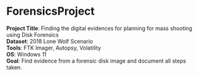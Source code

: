 # ForensicsProject
**Project Title**: Finding the digital evidences for planning for mass shooting using Disk Forensics   
**Dataset**: 2018 Lone Wolf Scenario   
**Tools**: FTK Imager, Autopsy, Volatility   
**OS**: Windows 11   
**Goal**: Find evidence from a forensic disk image and document all steps taken.
